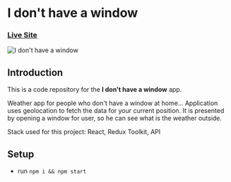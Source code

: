 # I don't have a window

### [Live Site](https://idonthaveawindow.netlify.app/)

![I don't have a window](https://piotr.rzadkowolski.dev/assets/proj3.jpg)

## Introduction
This is a code repository for the **I don't have a window** app. 

Weather app for people who don't have a window at home... Application uses geolocation to fetch the data for your current position. It is presented by opening a window for user, so he can see what is the weather outside.

Stack used for this project: React, Redux Toolkit, API

## Setup
- run ```npm i && npm start```
